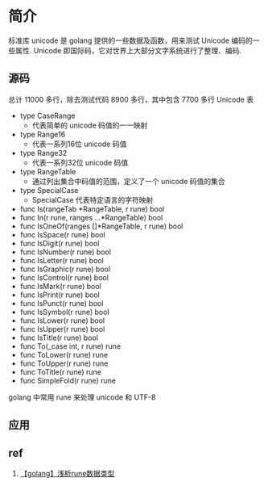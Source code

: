 # 简介
标准库 unicode 是 golang 提供的一些数据及函数，用来测试 Unicode 编码的一些属性. Unicode 即国际码，它对世界上大部分文字系统进行了整理、编码.

## 源码
总计 11000 多行，除去测试代码 8900 多行，其中包含 7700 多行 Unicode 表
+ type CaseRange
    - 代表简单的 unicode 码值的一一映射
+ type Range16
    - 代表一系列16位 unicode 码值
+ type Range32
    - 代表一系列32位 unicode 码值
+ type RangeTable
    - 通过列出集合中码值的范围，定义了一个 unicode 码值的集合
+ type SpecialCase
    - SpecialCase 代表特定语言的字符映射
+ func Is(rangeTab *RangeTable, r rune) bool
+ func In(r rune, ranges ...*RangeTable) bool
+ func IsOneOf(ranges []*RangeTable, r rune) bool
+ func IsSpace(r rune) bool
+ func IsDigit(r rune) bool
+ func IsNumber(r rune) bool
+ func IsLetter(r rune) bool
+ func IsGraphic(r rune) bool
+ func IsControl(r rune) bool
+ func IsMark(r rune) bool
+ func IsPrint(r rune) bool
+ func IsPunct(r rune) bool
+ func IsSymbol(r rune) bool
+ func IsLower(r rune) bool
+ func IsUpper(r rune) bool
+ func IsTitle(r rune) bool
+ func To(_case int, r rune) rune
+ func ToLower(r rune) rune
+ func ToUpper(r rune) rune
+ func ToTitle(r rune) rune
+ func SimpleFold(r rune) rune

golang 中常用 rune 来处理 unicode 和 UTF-8

## 应用

## ref
1. [【golang】浅析rune数据类型](https://juejin.im/post/5b44caebf265da0f491b8b83)
